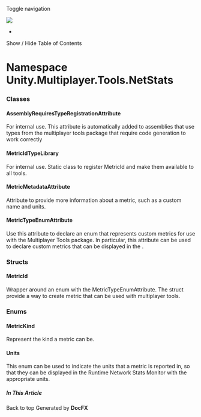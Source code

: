 <div id="wrapper">

<div>

<div class="container">

<div class="navbar-header">

Toggle navigation

<img src="../logo.svg" id="logo" class="svg" />

</div>

<div id="navbar" class="collapse navbar-collapse">

<div class="form-group">

</div>

</div>

</div>

<div class="subnav navbar navbar-default">

<div id="breadcrumb" class="container hide-when-search">

-   

</div>

</div>

</div>

<div class="container body-content hide-when-search" role="main">

<div class="sidenav hide-when-search">

Show / Hide Table of Contents

<div id="sidetoggle" class="sidetoggle collapse">

<div id="sidetoc">

</div>

</div>

</div>

<div class="article row grid-right">

<div class="col-md-10">

# Namespace Unity.Multiplayer.Tools.NetStats

<div class="markdown level0 summary">

</div>

<div class="markdown level0 conceptual">

</div>

<div class="markdown level0 remarks">

</div>

### Classes

#### AssemblyRequiresTypeRegistrationAttribute

<div class="section">

For internal use. This attribute is automatically added to assemblies
that use types from the multiplayer tools package that require code
generation to work correctly

</div>

#### MetricIdTypeLibrary

<div class="section">

For internal use. Static class to register MetricId and make them
available to all tools.

</div>

#### MetricMetadataAttribute

<div class="section">

Attribute to provide more information about a metric, such as a custom
name and units.

</div>

#### MetricTypeEnumAttribute

<div class="section">

Use this attribute to declare an enum that represents custom metrics for
use with the Multiplayer Tools package. In particular, this attribute
can be used to declare custom metrics that can be displayed in the .

</div>

### Structs

#### MetricId

<div class="section">

Wrapper around an enum with the MetricTypeEnumAttribute. The struct
provide a way to create metric that can be used with multiplayer tools.

</div>

### Enums

#### MetricKind

<div class="section">

Represent the kind a metric can be.

</div>

#### Units

<div class="section">

This enum can be used to indicate the units that a metric is reported
in, so that they can be displayed in the Runtime Network Stats Monitor
with the appropriate units.

</div>

</div>

<div class="hidden-sm col-md-2" role="complementary">

<div class="sideaffix">

<div class="contribution">

</div>

##### In This Article

<div>

</div>

</div>

</div>

</div>

</div>

<div class="grad-bottom">

</div>

<div class="footer">

<div class="container">

Back to top Generated by **DocFX**

</div>

</div>

</div>
